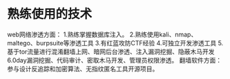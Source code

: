 # 熟练使用的技术

web网络渗透方面：
1.熟练掌握数据库注入。
2.熟练使用kali、nmap、maltego、burpsuite等渗透工具
3.有红蓝攻防CTF经验
4.可独立开发渗透工具
5.基于tor流量进行混淆翻墙上网、暗网后台渗透、注入漏洞挖掘、隐蔽木马开发
6.0day漏洞挖掘、代码审计、密取木马开发、管理员权限渗透。
翻墙软件方面：参与设计反追踪和加密算法、无指纹匿名工具开源项目。
